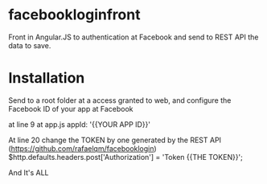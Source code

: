 # facebookloginfront
Front in Angular.JS to authentication at Facebook and send to REST API the data to save.

# Installation

Send to a root folder at a access granted to web, and configure the Facebook ID of your app at Facebook

at line 9 at app.js
    appId: '{{YOUR APP ID}}'

At line 20 change the TOKEN by one generated by the REST API (https://github.com/rafaelqm/facebooklogin)
    $http.defaults.headers.post['Authorization'] = 'Token {{THE TOKEN}}';

And It's ALL